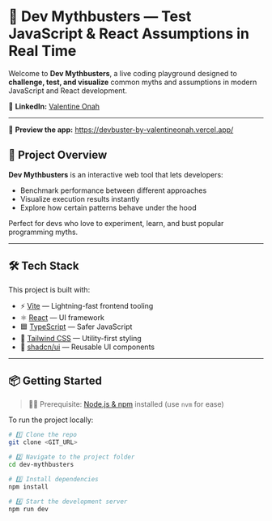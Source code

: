 # 🧪 Dev Mythbusters — Test JavaScript & React Assumptions in Real Time

Welcome to **Dev Mythbusters**, a live coding playground designed to **challenge, test, and visualize** common myths and assumptions in modern JavaScript and React development.

🔗 **LinkedIn:** [Valentine Onah](https://www.linkedin.com/in/valentine-onah/)

---
🔗 **Preview the app:** https://devbuster-by-valentineonah.vercel.app/

## 🚀 Project Overview

**Dev Mythbusters** is an interactive web tool that lets developers:

- Benchmark performance between different approaches
- Visualize execution results instantly
- Explore how certain patterns behave under the hood

Perfect for devs who love to experiment, learn, and bust popular programming myths.

---

## 🛠️ Tech Stack

This project is built with:

- ⚡️ [Vite](https://vitejs.dev) — Lightning-fast frontend tooling
- ⚛️ [React](https://reactjs.org) — UI framework
- 🟦 [TypeScript](https://www.typescriptlang.org) — Safer JavaScript
- 🎨 [Tailwind CSS](https://tailwindcss.com) — Utility-first styling
- 🧩 [shadcn/ui](https://ui.shadcn.dev) — Reusable UI components

---

## 📦 Getting Started

> 🧑‍💻 Prerequisite: [Node.js & npm](https://github.com/nvm-sh/nvm#installing-and-updating) installed (use `nvm` for ease)

To run the project locally:

```sh
# 1️⃣ Clone the repo
git clone <GIT_URL>

# 2️⃣ Navigate to the project folder
cd dev-mythbusters

# 3️⃣ Install dependencies
npm install

# 4️⃣ Start the development server
npm run dev
